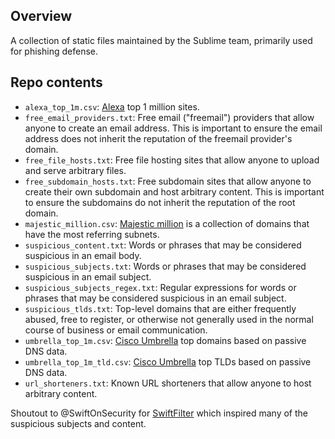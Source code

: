 ## Overview

A collection of static files maintained by the Sublime team, primarily used for phishing defense.

## Repo contents

* `alexa_top_1m.csv`: [Alexa](https://www.alexa.com/topsites) top 1 million sites.
* `free_email_providers.txt`: Free email ("freemail") providers that allow anyone to create an email address. This is important to ensure the email address does not inherit the reputation of the freemail provider's domain.
* `free_file_hosts.txt`: Free file hosting sites that allow anyone to upload and serve arbitrary files.
* `free_subdomain_hosts.txt`: Free subdomain sites that allow anyone to create their own subdomain and host arbitrary content. This is important to ensure the subdomains do not inherit the reputation of the root domain. 
* `majestic_million.csv`: [Majestic million](https://majestic.com/reports/majestic-million) is a collection of domains that have the most referring subnets.
* `suspicious_content.txt`: Words or phrases that may be considered suspicious in an email body.
* `suspicious_subjects.txt`: Words or phrases that may be considered suspicious in an email subject.
* `suspicious_subjects_regex.txt`: Regular expressions for words or phrases that may be considered suspicious in an email subject.
* `suspicious_tlds.txt`: Top-level domains that are either frequently abused, free to register, or otherwise not generally used in the normal course of business or email communication.
* `umbrella_top_1m.csv`: [Cisco Umbrella](https://umbrella.cisco.com/blog/cisco-umbrella-1-million) top domains based on passive DNS data. 
* `umbrella_top_1m_tld.csv`: [Cisco Umbrella](https://umbrella.cisco.com/blog/cisco-umbrella-1-million) top TLDs based on passive DNS data.
* `url_shorteners.txt`: Known URL shorteners that allow anyone to host arbitrary content.

Shoutout to @SwiftOnSecurity for [SwiftFilter](https://github.com/SwiftOnSecurity/SwiftFilter) which inspired many of the suspicious subjects and content.

